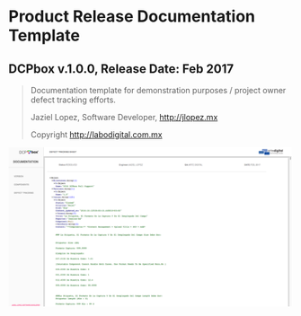 # Product Release Documentation Template
## DCPbox v.1.0.0, Release Date: Feb 2017

> Documentation template for demonstration purposes / project owner defect tracking efforts.
>
> Jaziel Lopez, Software Developer, http://jlopez.mx
>
> Copyright http://labodigital.com.mx
>

![Homepage](https://raw.githubusercontent.com/jazlopez/product-release-dcpbox/master/screenshots/home.png?token=AC1PAzZ6x76_piveQ5dS1s-O8nJC3I7tks5Yrh8TwA%3D%3D)
